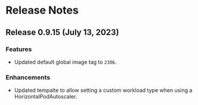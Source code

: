 # Release Notes
## Release 0.9.15 (July 13, 2023)
### Features ###
  - Updated default global image tag to `2306`.

### Enhancements ###
  - Updated tempalte to allow setting a custom workload type when using a HorizontalPodAutoscaler.
